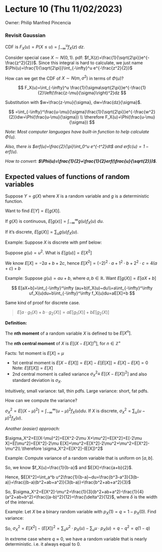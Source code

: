 # Lecture 10 (Thu 11/02/2023)

Owner: Philip Manfred Pincencia

### Revisit Gaussian

CDF is $F_X(u)=P(X\leq u)=\int_{-\infty}^u f_X(z)~dz$. 

Consider special case $X\sim N(0,1)$. pdf: $f_X(z)=\frac{1}{\sqrt{2\pi}}e^{-\frac{z^2}{2}}$. Since this integral is hard to calculate, we just name $\Phi(u)=\frac{1}{\sqrt{2\pi}}\int_{-\infty}^u e^{-\frac{z^2}{2}}$

How can we get the CDF of $X\sim N(m,\sigma^2)$ in terms of $\Phi(u)$?

$$
F_X(u)=\int_{-\infty}^u \frac{1}{\sigma\sqrt{2\pi}}e^{-\frac{1}{2}\left(\frac{z-\mu}{\sigma}\right)^2}dz
$$

Substitution with $w=\frac{z-\mu}{\sigma}, dw=\frac{dz}{\sigma}$. 

$$
=\int_{-\infty}^\frac{u-\mu}{\sigma}\frac{1}{\sqrt{2\pi}}e^{-\frac{w^2}{2}}dw=\Phi(\frac{u-\mu}{\sigma}) \\ \therefore F_X(u)=\Phi(\frac{u-\mu}{\sigma})
$$

*Note: Most computer languages have built-in function to help calculate $\Phi(u)$.* 

*Also, there is $erf(u)=\frac{2}{\pi}\int_0^u e^{-t^2}dt$ and $erfc(u)=1-erf(u)$.* 

*How to convert: **$\Phi(u)=\frac{1}{2}+\frac{1}{2}erf(\frac{u}{\sqrt{2}})$**.*

## Expected values of functions of random variables

Suppose $Y=g(X)$ where $X$ is a random variable and $g$ is a deterministic function. 

Want to find $E[Y]=E[g(X)]$. 

If $g(X)$ is continuous, $E[g(x)]=\int_{-\infty}^\infty g(u)f_X(u)~du$. 

If it’s discrete, $E[g(X)]=\sum_u g(u)f_X(u)$. 

Example: Suppose $X$ is discrete with pmf below: 

Suppose $g(u)=u^2$. What is $E[g(u)]=E[X^2]$

We know $E[X]=-2a+b+2c$, hence $E[X^2]=(-2)^2\cdot a+1^2 \cdot b+2^2\cdot c=4(a+c)+b$

Example: Suppose $g(u)=au+b$, where $a,b\in\mathbb{R}$. Want $E[g(X)]=E[aX+b]$

$$
E[aX+b]=\int_{-\infty}^\infty (au+b)f_X(u)~du\\=a\int_{-\infty}^\infty  uf_X(u)du+b\int_{-\infty}^\infty f_X(u)du=aE[X]+b
$$

Same kind of proof for discrete case. 

> $E[a\cdot g_1(X)+b\cdot g_2(X)]=aE[g_1(X)]+bE[g_2(X)]$
> 

**Definition:** 

The **nth moment** of a random variable $X$ is defined to be $E[X^n]$. 

The **nth central moment** of $X$ is $E[(X-E[X])^n]$,          for $n\in\mathbb{Z^+}$

Facts: 1st moment is $E[X]=\mu$

- 1st central moment is $E[X-E[X]]=E[X]-E[E[X]]=E[X]-E[X]=0$
Note: $E[E[X]]=E[X]$
- 2nd central moment is called variance $\sigma_X^2\equiv$  $E[(X-E[X])^2]$ and also standard deviation is $\sigma_X$.

Intuitively, small variance: tall, thin pdfs. Large variance: short, fat pdfs. 

How can we compute the variance?

$\sigma_X^2=E[(X-\mu)^2]=\int_{-\infty}^\infty (u-\mu)^2f_X(u)du$. If $X$ is discrete, $\sigma_X^2=\sum_u (u-\mu)^2f_X(u)$. 

*Another (easier) approach:* 

$\sigma_X^2=E[(X-\mu)^2]=E[X^2-2\mu X+\mu^2]=E[X^2]+E[-2\mu X]+E[\mu^2]=E[X^2]-2\mu E[X]+\mu^2=E[X^2]-2\mu^2+\mu^2=E[X^2]-\mu^2\\ \therefore \sigma_X^2=E[X^2]-(E[X])^2$

Example: Compute variance of a random variable that is uniform on $[a,b]$. 

So, we know $f_X(u)=\frac{1}{b-a}$ and $E[X]=\frac{a+b}{2}$. 

Hence, $E[X^2]=\int_a^b u^2\frac{1}{b-a}~du=\frac{b^3-a^3}{3(b-a)}=\frac{(b-a)(b^2+ab+a^2)}{3(b-a)}=\frac{b^2+ab+a^2}{3}$

So, $\sigma_X^2=E[X^2]-\mu^2=\frac{1}{3}(b^2+ab+a^2)-\frac{1}{4}(a^2+ab+b^2)=\frac{(a-b)^2}{12}=\frac{\delta^2}{12}$, where $\delta$ is the width of the interval. 

Example: Let $X$ be a binary random variable with $p_X(1)=q=1-p_X(0)$. Find variance:

So, $\sigma_X^2=E[X^2]-(E[X])^2=\sum_u u^2\cdot p_X(u) - \sum_u u\cdot p_X(u)=q-q^2=q(1-q)$

In extreme case where $q\approx 0$, we have a random variable that is nearly deterministic. i.e. it always equal to $0$.